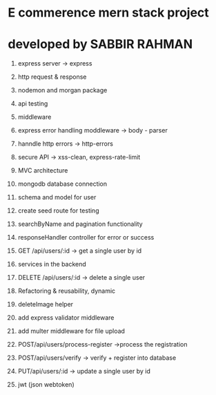 # E commerence mern stack project 
# developed by SABBIR RAHMAN

1. express server  -> express
2. http request & response
3. nodemon and morgan package 
4. api testing
5. middleware 
6. express error handling moddleware -> body - parser
7. hanndle http errors  -> http-errors 
8. secure API -> xss-clean,  express-rate-limit
9. MVC architecture
10. mongodb database connection
11. schema and model for user
12. create seed route for testing
13. searchByName and pagination functionality
14. responseHandler controller for error or success
15. GET /api/users/:id -> get a single user by id
16. services in the backend
17. DELETE /api/users/:id -> delete a single user
18. Refactoring & reusability, dynamic
19. deleteImage helper
20. add express validator middleware
21. add multer middleware for file upload
22. POST/api/users/process-register ->process the registration
23. POST/api/users/verify -> verify + register into database

24. PUT/api/users/:id -> update a single user by id
25. jwt (json webtoken)